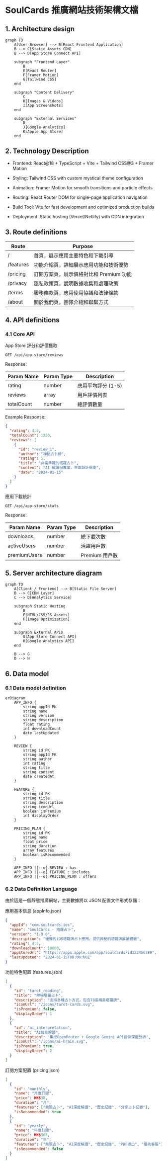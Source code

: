 # SoulCards 推廣網站技術架構文檔

## 1. Architecture design

```mermaid
graph TD
    A[User Browser] --> B[React Frontend Application]
    B --> C[Static Assets CDN]
    B --> D[App Store Connect API]
    
    subgraph "Frontend Layer"
        B
        E[React Router]
        F[Framer Motion]
        G[Tailwind CSS]
    end
    
    subgraph "Content Delivery"
        C
        H[Images & Videos]
        I[App Screenshots]
    end
    
    subgraph "External Services"
        D
        J[Google Analytics]
        K[Apple App Store]
    end
```

## 2. Technology Description

* Frontend: React\@18 + TypeScript + Vite + Tailwind CSS\@3 + Framer Motion

* Styling: Tailwind CSS with custom mystical theme configuration

* Animation: Framer Motion for smooth transitions and particle effects

* Routing: React Router DOM for single-page application navigation

* Build Tool: Vite for fast development and optimized production builds

* Deployment: Static hosting (Vercel/Netlify) with CDN integration

## 3. Route definitions

| Route     | Purpose                  |
| --------- | ------------------------ |
| /         | 首頁，展示應用主要特色和下載引導         |
| /features | 功能介紹頁，詳細展示應用功能和技術優勢      |
| /pricing  | 訂閱方案頁，展示價格對比和 Premium 功能 |
| /privacy  | 隱私政策頁，說明數據收集和處理政策        |
| /terms    | 服務條款頁，應用使用協議和法律條款        |
| /about    | 關於我們頁，團隊介紹和聯繫方式          |

## 4. API definitions

### 4.1 Core API

App Store 評分和評價獲取

```
GET /api/app-store/reviews
```

Response:

| Param Name | Param Type | Description  |
| ---------- | ---------- | ------------ |
| rating     | number     | 應用平均評分 (1-5) |
| reviews    | array      | 用戶評價列表       |
| totalCount | number     | 總評價數量        |

Example Response:

```json
{
  "rating": 4.8,
  "totalCount": 1250,
  "reviews": [
    {
      "id": "review_1",
      "author": "神秘占卜師",
      "rating": 5,
      "title": "非常準確的塔羅占卜",
      "content": "AI 解讀很專業，界面設計很美",
      "date": "2024-01-15"
    }
  ]
}
```

應用下載統計

```
GET /api/app-store/stats
```

Response:

| Param Name   | Param Type | Description |
| ------------ | ---------- | ----------- |
| downloads    | number     | 總下載次數       |
| activeUsers  | number     | 活躍用戶數       |
| premiumUsers | number     | Premium 用戶數 |

## 5. Server architecture diagram

```mermaid
graph TD
    A[Client / Frontend] --> B[Static File Server]
    B --> C[CDN Layer]
    C --> D[Analytics Service]
    
    subgraph Static Hosting
        B
        E[HTML/CSS/JS Assets]
        F[Image Optimization]
    end
    
    subgraph External APIs
        G[App Store Connect API]
        H[Google Analytics API]
    end
    
    B --> G
    D --> H
```

## 6. Data model

### 6.1 Data model definition

```mermaid
erDiagram
    APP_INFO {
        string appId PK
        string name
        string version
        string description
        float rating
        int downloadCount
        date lastUpdated
    }
    
    REVIEW {
        string id PK
        string appId FK
        string author
        int rating
        string title
        string content
        date createdAt
    }
    
    FEATURE {
        string id PK
        string title
        string description
        string iconUrl
        boolean isPremium
        int displayOrder
    }
    
    PRICING_PLAN {
        string id PK
        string name
        float price
        string duration
        array features
        boolean isRecommended
    }
    
    APP_INFO ||--o{ REVIEW : has
    APP_INFO ||--o{ FEATURE : includes
    APP_INFO ||--o{ PRICING_PLAN : offers
```

### 6.2 Data Definition Language

由於這是一個靜態推廣網站，主要數據將以 JSON 配置文件形式存儲：

應用基本信息 (appInfo.json)

```json
{
  "appId": "com.soulcards.ios",
  "name": "SoulCards - 塔羅占卜",
  "version": "1.0.0",
  "description": "優雅的iOS塔羅牌占卜應用，提供神秘的塔羅牌解讀體驗",
  "rating": 4.8,
  "downloadCount": 10000,
  "appStoreUrl": "https://apps.apple.com/app/soulcards/id123456789",
  "lastUpdated": "2024-01-15T00:00:00Z"
}
```

功能特色配置 (features.json)

```json
[
  {
    "id": "tarot_reading",
    "title": "神秘塔羅占卜",
    "description": "支持多種占卜方式，包含78張精美塔羅牌",
    "iconUrl": "/icons/tarot-cards.svg",
    "isPremium": false,
    "displayOrder": 1
  },
  {
    "id": "ai_interpretation",
    "title": "AI智能解讀",
    "description": "集成OpenRouter + Google Gemini API提供深度分析",
    "iconUrl": "/icons/ai-brain.svg",
    "isPremium": true,
    "displayOrder": 2
  }
]
```

訂閱方案配置 (pricing.json)

```json
[
  {
    "id": "monthly",
    "name": "月度訂閱",
    "price": HK$38,
    "duration": "月",
    "features": ["無限占卜", "AI深度解讀", "歷史記錄", "分享占卜記錄"],
    "isRecommended": true
  },
  {
    "id": "yearly",
    "name": "年度訂閱",
    "price": HK$368,
    "duration": "年",
    "features": ["無限占卜", "AI深度解讀", "歷史記錄", "PDF導出", "優先客服"],
    "isRecommended": false
  }
]
```

